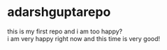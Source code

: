 # adarshguptarepo
this is my first repo and i am too happy?
<br>
i am very happy right now and this time is very good!


